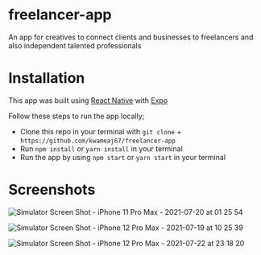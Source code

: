 
# freelancer-app
An app for creatives to connect clients and businesses to freelancers and also independent talented professionals

# Installation
This app was built using [React Native](https://reactnative.dev/) with [Expo](https://docs.expo.io/)

Follow these steps to run the app locally;
- Clone this repo in your terminal with `git clone` + `https://github.com/kwameaj67/freelancer-app`
- Run `npm install` or `yarn install` in your terminal
- Run the app by using `npm start` or `yarn start` in your terminal

# Screenshots

![Simulator Screen Shot - iPhone 11 Pro Max - 2021-07-20 at 01 25 54](https://user-images.githubusercontent.com/42741527/126248317-97c1beca-e00f-4290-aced-3a42bce12346.png)

![Simulator Screen Shot - iPhone 12 Pro Max - 2021-07-19 at 10 25 39](https://user-images.githubusercontent.com/42741527/126207611-4abb949c-6c20-4429-8bab-2de45517ea7c.png)

![Simulator Screen Shot - iPhone 12 Pro Max - 2021-07-22 at 23 18 20](https://user-images.githubusercontent.com/42741527/126720621-d608bdc8-4152-4aaa-b717-0d2e19761616.png)
